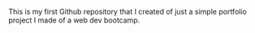 This is my first Github repository that I created of just a simple portfolio project I made of a web dev bootcamp.
